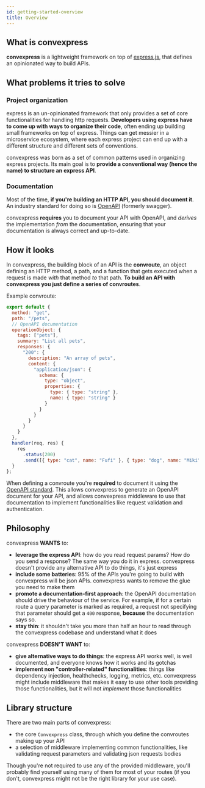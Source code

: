 ```yaml
---
id: getting-started-overview
title: Overview
---
```


## What is convexpress

**convexpress** is a lightweight framework on top of
[express.js](https://expressjs.com), that defines an opinionated way to build
APIs.

## What problems it tries to solve

### Project organization

express is an un-opinionated framework that only provides a set of core
functionalities for handling http requests. **Developers using express have to
come up with ways to organize their code**, often ending up building small
frameworks on top of express. Things can get messier in a microservice
ecosystem, where each express project can end up with a different structure and
different sets of conventions.

convexpress was born as a set of common patterns used in organizing express
projects. Its main goal is to **provide a conventional way (hence the name) to
structure an express API**.

### Documentation

Most of the time, **if you're building an HTTP API, you should document it**. An
industry standard for doing so is [OpenAPI](https://openapis.org) (formerly
swagger).

convexpress **requires** you to document your API with OpenAPI, and _derives_
the implementation _from_ the documentation, ensuring that your documentation is
always correct and up-to-date.

## How it looks

In convexpress, the building block of an API is the **convroute**, an object
defining an HTTP method, a path, and a function that gets executed when a
request is made _with_ that method _to_ that path. **To build an API with
convexpress you just define a series of convroutes**.

Example convroute:

```js
export default {
  method: "get",
  path: "/pets",
  // OpenAPI documentation
  operationObject: {
    tags: ["pets"],
    summary: "List all pets",
    responses: {
      "200": {
        description: "An array of pets",
        content: {
          "application/json": {
            schema: {
              type: "object",
              properties: {
                type: { type: "string" },
                name: { type: "string" }
              }
            }
          }
        }
      }
    }
  },
  handler(req, res) {
    res
      .status(200)
      .send([{ type: "cat", name: "Fufi" }, { type: "dog", name: "Miki" }]);
  }
};
```

When defining a convroute you're **required** to document it using the
[OpenAPI standard](https://www.openapis.org/). This allows convexpress to
generate an OpenAPI document for your API, and allows convexpress middleware to
use that documentation to implement functionalities like request validation and
authentication.

## Philosophy

convexpress **WANTS** to:

- **leverage the express API**: how do you read request params? How do you send
  a response? The same way you do it in express. convexpress doesn't provide any
  alternative API to do things, it's just express
- **include some batteries**: 95% of the APIs you're going to build with
  convexpress will be json APIs. convexpress wants to remove the glue you need
  to make them
- **promote a documentation-first approach**: the OpenAPI documentation should
  drive the behaviour of the service. For example, if for a certain route a
  query parameter is marked as required, a request not specifying that parameter
  should get a `400` response, **because** the documentation says so.
- **stay thin**: it shouldn't take you more than half an hour to read through
  the convexpress codebase and understand what it does

convexpress **DOESN'T WANT** to:

- **give alternative ways to do things**: the express API works well, is well
  documented, and everyone knows how it works and its gotchas
- **implement non "controller-related" functionalities**: things like dependency
  injection, healthchecks, logging, metrics, etc. convexpress might include
  middleware that makes it easy to use other tools providing those
  functionalities, but it will not _implement_ those functionalities

## Library structure

There are two main parts of convexpress:

- the core `Convexpress` class, through which you define the convroutes making
  up your API
- a selection of middleware implementing common functionalities, like validating
  request parameters and validating json requests bodies

Though you're not required to use any of the provided middleware, you'll
probably find yourself using many of them for most of your routes (if you don't,
convexpress might not be the right library for your use case).
